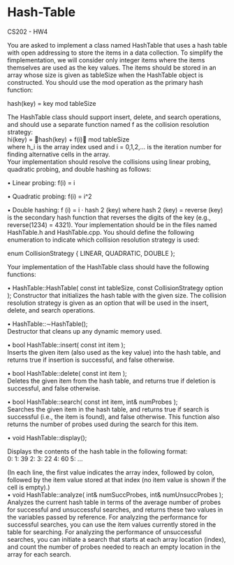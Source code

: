 # Hash-Table
CS202 - HW4


You are asked to implement a class named HashTable that uses a hash table with open addressing to store the items in a data collection. To simplify the fimplementation, we will consider only integer items where the items themselves are used as the key values.
The items should be stored in an array whose size is given as tableSize when the HashTable object is constructed. You should use the mod operation as the primary hash function:
<br/>


hash(key) = key mod tableSize

The HashTable class should support insert, delete, and search operations, and should
use a separate function named f as the collision resolution strategy: <br/>hi(key) = 􏰀hash(key) + f(i)􏰁 mod tableSize<br/>
where h_i is the array index used and i = 0,1,2,... is the iteration number for finding alternative cells in the array. <br/>Your implementation should resolve the collisions using linear probing, quadratic probing, and double hashing as follows:  

• Linear probing: f(i) = i  

• Quadratic probing: f(i) = i^2  

• Double hashing: f (i) = i · hash 2 (key) where hash 2 (key) = reverse (key) is the secondary hash function that reverses the digits of the key (e.g., reverse(1234) = 4321).
Your implementation should be in the files named HashTable.h and HashTable.cpp. You should define the following enumeration to indicate which collision resolution strategy is used: <br/>

enum CollisionStrategy { LINEAR, QUADRATIC, DOUBLE };  

Your implementation of the HashTable class should have the following functions:  

• HashTable::HashTable( const int tableSize, const CollisionStrategy option ); Constructor that initializes the hash table with the given size. The collision resolution strategy is given as an option that will be used in the insert, delete, and search operations.  

• HashTable::∼HashTable();  
Destructor that cleans up any dynamic memory used.  

• bool HashTable::insert( const int item );  
Inserts the given item (also used as the key value) into the hash table, and returns true if insertion is successful, and false otherwise.  

• bool HashTable::delete( const int item );  
Deletes the given item from the hash table, and returns true if deletion is successful, and false otherwise.  

• bool HashTable::search( const int item, int& numProbes );  
Searches the given item in the hash table, and returns true if search is successful (i.e., the item is found), and false otherwise. This function also returns the number of probes used during the search for this item.  


• void HashTable::display();  

Displays the contents of the hash table in the following format:  
0:
1: 39 
2:
3: 22 
4: 60 
5:
...

 (In each line, the first value indicates the array index, followed by colon, followed by the item value stored at that index (no item value is shown if the cell is empty).)  
• void HashTable::analyze( int& numSuccProbes, int& numUnsuccProbes ); 
Analyzes the current hash table in terms of the average number of probes for successful and unsuccessful searches, and returns these two values in the variables passed by reference. For analyzing the performance for successful searches, you can use the item values currently stored in the table for searching. For analyzing the performance of unsuccessful searches, you can initiate a search that starts at each array location (index), and count the number of probes needed to reach an empty location in the array for each search.
